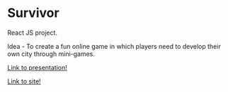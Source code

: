 # Survivor
React JS project.

Idea - To create a fun online game in which players need to develop their own city through mini-games.

[Link to presentation!](https://docs.google.com/presentation/d/14j8CoMybEvzW2JM3eXhpQalDVpdr46iqxY4Jx1AJHig/)

[Link to site!](https://survivor.vercel.app/)
